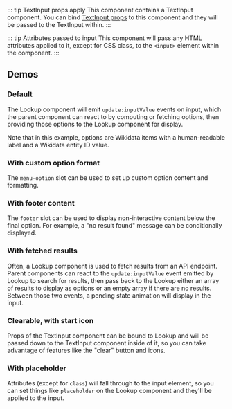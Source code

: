 <script setup>
import LookupDefault from './../../component-demos/lookup/examples/LookupDefault.vue';
import LookupWithCustomOption from './../../component-demos/lookup/examples/LookupWithCustomOption.vue';
import LookupNoResults from './../../component-demos/lookup/examples/LookupNoResults.vue';
import LookupWithFetch from './../../component-demos/lookup/examples/LookupWithFetch.vue';
import LookupClearableStartIcon from './../../component-demos/lookup/examples/LookupClearableStartIcon.vue';
import LookupWithPlaceholder from './../../component-demos/lookup/examples/LookupWithPlaceholder.vue';
import './../../component-demos/lookup/lookup.css';
</script>

::: tip TextInput props apply
This component contains a TextInput component. You can bind [TextInput props](./text-input.html#usage)
to this component and they will be passed to the TextInput within.
:::

::: tip Attributes passed to input
This component will pass any HTML attributes applied to it, except for CSS class, to the `<input>`
element within the component.
:::

## Demos

### Default

The Lookup component will emit `update:inputValue` events on input, which the parent component can
react to by computing or fetching options, then providing those options to the Lookup component for
display.

Note that in this example, options are Wikidata items with a human-readable label and a Wikidata
entity ID value.

<Wrapper>
<template v-slot:demo>
<LookupDefault />
</template>
<template v-slot:code>

<<< @/../component-demos/lookup/examples/LookupDefault.vue

</template>
</Wrapper>

### With custom option format

The `menu-option` slot can be used to set up custom option content and formatting.

<Wrapper>
<template v-slot:demo>
<LookupWithCustomOption />
</template>
<template v-slot:code>

<<< @/../component-demos/lookup/examples/LookupWithCustomOption.vue

</template>
</Wrapper>

### With footer content

The `footer` slot can be used to display non-interactive content below the final option. For
example, a "no result found" message can be conditionally displayed.

<Wrapper>
<template v-slot:demo>
<LookupNoResults />
</template>
<template v-slot:code>

<<< @/../component-demos/lookup/examples/LookupNoResults.vue

</template>
</Wrapper>

### With fetched results

Often, a Lookup component is used to fetch results from an API endpoint. Parent components can react
to the `update:inputValue` event emitted by Lookup to search for results, then pass back to the
Lookup either an array of results to display as options or an empty array if there are no results.
Between those two events, a pending state animation will display in the input.

<Wrapper>
<template v-slot:demo>
<LookupWithFetch />
</template>
<template v-slot:code>

<<< @/../component-demos/lookup/examples/LookupWithFetch.vue

</template>
</Wrapper>

### Clearable, with start icon

Props of the TextInput component can be bound to Lookup and will be passed down to the TextInput
component inside of it, so you can take advantage of features like the "clear" button and icons.

<Wrapper>
<template v-slot:demo>
<LookupClearableStartIcon />
</template>
<template v-slot:code>

<<< @/../component-demos/lookup/examples/LookupClearableStartIcon.vue

</template>
</Wrapper>

### With placeholder

Attributes (except for `class`) will fall through to the input element, so you can set things like
`placeholder` on the Lookup component and they'll be applied to the input.

<Wrapper>
<template v-slot:demo>
<LookupWithPlaceholder />
</template>
<template v-slot:code>

<<< @/../component-demos/lookup/examples/LookupWithPlaceholder.vue

</template>
</Wrapper>
